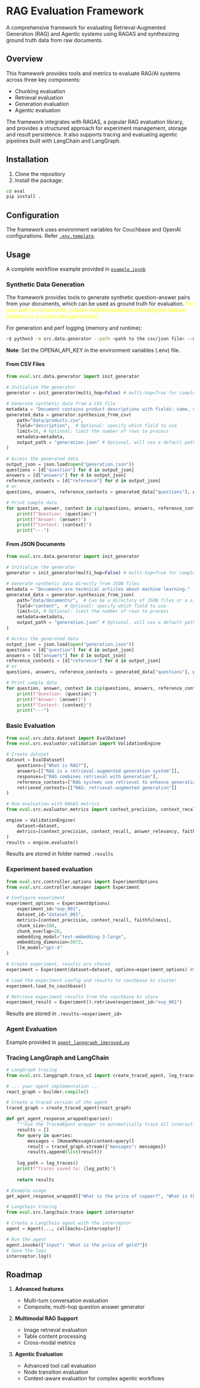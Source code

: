 # RAG Evaluation Framework

A comprehensive framework for evaluating Retrieval-Augmented Generation (RAG) and Agentic systems using RAGAS and synthesizing ground truth data from raw documents.

## Overview

This framework provides tools and metrics to evaluate RAG/AI systems across three key components:
- Chunking evaluation
- Retrieval evaluation
- Generation evaluation
- Agentic evaluation

The framework integrates with RAGAS, a popular RAG evaluation library, and provides a structured approach for experiment management, storage and result persistence. It also supports tracing and evaluating agentic pipelines built with LangChain and LangGraph.

<!-- ## Features

### 1. Evaluation Dataset Management
- Structured data class ([`EvalDataset`](src/data/dataset.py)) for managing evaluation datasets
- Support for questions, answers, responses, and contexts (both reference and retrieved)
- JSON serialization/deserialization.

### 2. Comprehensive Metrics

#### Chunking Metrics
- Average chunk size evaluation (normalized index from -inf to 1.0, higher is better, >0.5 is acceptable)
- Will be the same for all data points, indicates the avg_chunk_size for the entire ground truth dataset.

#### Retrieval Metrics
- Context precision
- Context recall

#### Generation Metrics
- Answer relevancy
- Faithfulness evaluation
- Answer correctness

#### Agentic Metrics
- Tool call accuracy - Compares agent's tool calls with reference tool calls
- Answer correctness - Compares final AI responses with ground truth answers
- Answer faithfulness - Checks if AI's answer is faithful to the tool outputs
- Tool accuracy - Compares tool outputs with ground truth tool outputs

### 3. Experiment Management
- Structured experiment tracking with unique experiment IDs
- Metadata management including chunking, embedding, and LLM parameters
- Result persistence with Couchbase integration
- Flexible experiment configuration via [`ExperimentOptions`](src/controller/options.py)

### 4. Data Generation
- Synthetic ground-truth generation
- Document processing capabilities
- Support for multiple input formats

### 5. Agent Tracing and Evaluation
- Support for LangGraph trace logging and analysis
- LangChain tracing with comprehensive event capture
- Agent validation engine for evaluating LLM agents -->

## Installation

1. Clone the repository
2. Install the package:
```bash
cd eval
pip install .
```

## Configuration

The framework uses environment variables for Couchbase and OpenAI configurations. Refer [`.env.template`](.env.template).

## Usage

A complete workflow example provided in [`example.ipynb`](examples/rag_eval.ipynb)

### Synthetic Data Generation

The framework provides tools to generate synthetic question-answer pairs from your documents, which can be used as ground truth for evaluation. <span style="color:yellow">For json and csv documents, provide detailed metadata including the dataset schema for accurate data generation.</span>

For generation and perf logging (memory and runtime):
~~~sh
~$ python3 -m src.data.generator --path <path to the csv/json file> --metadata-file <path to metadata txt file> --field <field name in json to use (optional)> --limit <limit number of rows to process (optional)> --format <file format ('csv' or 'json')>
~~~

**Note**: Set the OPENAI_API_KEY in the environment variables (.env) file.

#### From CSV Files

```python
from eval.src.data.generator import init_generator

# Initialize the generator
generator = init_generator(multi_hop=False) # multi-hop=True for complex multi-hop data generator

# Generate synthetic data from a CSV file
metadata = "Document contains product descriptions with fields: name, description, price, and category."
generated_data = generator.synthesize_from_csv(
    path="data/products.csv",
    field="description",  # Optional: specify which field to use
    limit=10, # Optional: limit the number of rows to process
    metadata=metadata,
    output_path = "generation.json" # Optional, will use a default path if not provided
)

# Access the generated data
output_json = json.load(open("generation.json"))
questions = [d["question"] for d in output_json]
answers = [d["answers"] for d in output_json]
reference_contexts = [d["reference"] for d in output_json]
# or
questions, answers, reference_contexts = generated_data["questions"], generated_data["answers"], generated_data["reference_contexts"]

# Print sample data
for question, answer, context in zip(questions, answers, reference_contexts):
    print(f"Question: {question}")
    print(f"Answer: {answer}")
    print(f"Context: {context}")
    print("---")
```

#### From JSON Documents

```python
from eval.src.data.generator import init_generator

# Initialize the generator
generator = init_generator(multi_hop=False) # multi-hop=True for complex multi-hop data generator       

# Generate synthetic data directly from JSON files
metadata = "Documents are technical articles about machine learning."
generated_data = generator.synthesize_from_json(
    path="data/documents/",  # Can be a directory of JSON files or a single JSON file
    field="content",  # Optional: specify which field to use
    limit=10, # Optional: limit the number of rows to process
    metadata=metadata,
    output_path = "generation.json" # Optional, will use a default path if not provided
)

# Access the generated data
output_json = json.load(open("generation.json"))
questions = [d["question"] for d in output_json]
answers = [d["answers"] for d in output_json]
reference_contexts = [d["reference"] for d in output_json]
# or
questions, answers, reference_contexts = generated_data["questions"], generated_data["answers"], generated_data["reference_contexts"]

# Print sample data
for question, answer, context in zip(questions, answers, reference_contexts):
    print(f"Question: {question}")
    print(f"Answer: {answer}")
    print(f"Context: {context}")
    print("---")

```

### Basic Evaluation

```python
from eval.src.data.dataset import EvalDataset
from eval.src.evaluator.validation import ValidationEngine

# Create dataset
dataset = EvalDataset(
    questions=["What is RAG?"],
    answers=[["RAG is a retrieval-augmented generation system"]],
    responses=["RAG combines retrieval with generation"],
    reference_contexts=["RAG systems use retrieval to enhance generation"],
    retrieved_contexts=[["RAG: retrieval-augmented generation"]]
)

# Run evaluation with RAGAS metrics
from eval.src.evaluator.metrics import context_precision, context_recall, answer_relevancy, faithfulness, answer_correctness, avg_chunk_size

engine = ValidationEngine(
    dataset=dataset,
    metrics=[context_precision, context_recall, answer_relevancy, faithfulness, answer_correctness, avg_chunk_size] # Calculates a set of default metrics if metrics are not provided
)
results = engine.evaluate()
```
Results are stored in folder named `.results`

### Experiment based evaluation

```python
from eval.src.controller.options import ExperimentOptions
from eval.src.controller.manager import Experiment

# Configure experiment
experiment_options = ExperimentOptions(
    experiment_id="exp_001",
    dataset_id="dataset_001",
    metrics=[context_precision, context_recall, faithfulness],
    chunk_size=100,
    chunk_overlap=20,
    embedding_model="text-embedding-3-large",
    embedding_dimension=3072,
    llm_model="gpt-4"
)

# Create experiment, results are stored
experiment = Experiment(dataset=dataset, options=experiment_options) #Pulls the dataset from the couchbase cluster using `dataset_id` provided in `experiment_options` if dataset not provided.

# Load the experiment config and results to couchbase kv cluster
experiment.load_to_couchbase()

# Retrieve experiment results from the couchbase kv store
experiment_result = Experiment().retrieve(experiment_id="exp_001")
```
Results are stored in `.results-<experiment_id>`

### Agent Evaluation

Example provided in [`agent_langgraph_improved.py`](examples/agent_langgraph_improved.py)

### Tracing LangGraph and LangChain

```python
# LangGraph tracing
from eval.src.langgraph.trace_v2 import create_traced_agent, log_traces

# ... your agent implementation ...
react_graph = builder.compile()

# Create a traced version of the agent
traced_graph = create_traced_agent(react_graph)

def get_agent_response_wrapped(queries):
    """Use the TracedAgent wrapper to automatically trace all interactions"""
    results = []
    for query in queries:
        messages = [HumanMessage(content=query)]
        result = traced_graph.stream({"messages": messages})
        results.append(list(result))  
    
    log_path = log_traces()
    print(f"Traces saved to: {log_path}")
    
    return results

# Example usage
get_agent_response_wrapped(["What is the price of copper?", "What is the price of gold?"])

# LangChain tracing
from eval.src.langchain.trace import interceptor

# Create a LangChain agent with the interceptor
agent = Agent(..., callbacks=[interceptor])

# Run the agent
agent.invoke({"input": "What is the price of gold?"})
# Save the logs
interceptor.log()
```

## Roadmap

1. **Advanced features**
   - Multi-turn conversation evaluation
   - Composite, multi-hop question answer generator

2. **Multimodal RAG Support**
   - Image retrieval evaluation
   - Table content processing
   - Cross-modal metrics

3. **Agentic Evaluation**
   - Advanced tool call evaluation
   - Node transition evaluation
   - Context-aware evaluation for complex agentic workflows